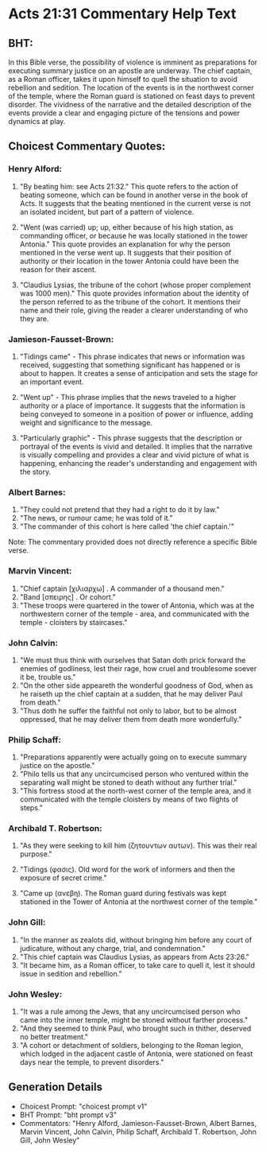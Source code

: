 # Acts 21:31 Commentary Help Text

## BHT:
In this Bible verse, the possibility of violence is imminent as preparations for executing summary justice on an apostle are underway. The chief captain, as a Roman officer, takes it upon himself to quell the situation to avoid rebellion and sedition. The location of the events is in the northwest corner of the temple, where the Roman guard is stationed on feast days to prevent disorder. The vividness of the narrative and the detailed description of the events provide a clear and engaging picture of the tensions and power dynamics at play.

## Choicest Commentary Quotes:
### Henry Alford:
1. "By beating him: see Acts 21:32." This quote refers to the action of beating someone, which can be found in another verse in the book of Acts. It suggests that the beating mentioned in the current verse is not an isolated incident, but part of a pattern of violence.

2. "Went (was carried) up; up, either because of his high station, as commanding officer, or because he was locally stationed in the tower Antonia." This quote provides an explanation for why the person mentioned in the verse went up. It suggests that their position of authority or their location in the tower Antonia could have been the reason for their ascent.

3. "Claudius Lysias, the tribune of the cohort (whose proper complement was 1000 men)." This quote provides information about the identity of the person referred to as the tribune of the cohort. It mentions their name and their role, giving the reader a clearer understanding of who they are.

### Jamieson-Fausset-Brown:
1. "Tidings came" - This phrase indicates that news or information was received, suggesting that something significant has happened or is about to happen. It creates a sense of anticipation and sets the stage for an important event.

2. "Went up" - This phrase implies that the news traveled to a higher authority or a place of importance. It suggests that the information is being conveyed to someone in a position of power or influence, adding weight and significance to the message.

3. "Particularly graphic" - This phrase suggests that the description or portrayal of the events is vivid and detailed. It implies that the narrative is visually compelling and provides a clear and vivid picture of what is happening, enhancing the reader's understanding and engagement with the story.

### Albert Barnes:
1. "They could not pretend that they had a right to do it by law."
2. "The news, or rumour came; he was told of it."
3. "The commander of this cohort is here called 'the chief captain.'"

Note: The commentary provided does not directly reference a specific Bible verse.

### Marvin Vincent:
1. "Chief captain [χιλιαρχω] . A commander of a thousand men." 
2. "Band [σπειρης] . Or cohort." 
3. "These troops were quartered in the tower of Antonia, which was at the northwestern corner of the temple - area, and communicated with the temple - cloisters by staircases."

### John Calvin:
1. "We must thus think with ourselves that Satan doth prick forward the enemies of godliness, lest their rage, how cruel and troublesome soever it be, trouble us."
2. "On the other side appeareth the wonderful goodness of God, when as he raiseth up the chief captain at a sudden, that he may deliver Paul from death."
3. "Thus doth he suffer the faithful not only to labor, but to be almost oppressed, that he may deliver them from death more wonderfully."

### Philip Schaff:
1. "Preparations apparently were actually going on to execute summary justice on the apostle."
2. "Philo tells us that any uncircumcised person who ventured within the separating wall might be stoned to death without any further trial."
3. "This fortress stood at the north-west corner of the temple area, and it communicated with the temple cloisters by means of two flights of steps."

### Archibald T. Robertson:
1. "As they were seeking to kill him (ζητουντων αυτων). This was their real purpose." 

2. "Tidings (φασις). Old word for the work of informers and then the exposure of secret crime." 

3. "Came up (ανεβη). The Roman guard during festivals was kept stationed in the Tower of Antonia at the northwest corner of the temple."

### John Gill:
1. "In the manner as zealots did, without bringing him before any court of judicature, without any charge, trial, and condemnation."
2. "This chief captain was Claudius Lysias, as appears from Acts 23:26."
3. "It became him, as a Roman officer, to take care to quell it, lest it should issue in sedition and rebellion."

### John Wesley:
1. "It was a rule among the Jews, that any uncircumcised person who came into the inner temple, might be stoned without farther process."
2. "And they seemed to think Paul, who brought such in thither, deserved no better treatment."
3. "A cohort or detachment of soldiers, belonging to the Roman legion, which lodged in the adjacent castle of Antonia, were stationed on feast days near the temple, to prevent disorders."


## Generation Details
- Choicest Prompt: "choicest prompt v1"
- BHT Prompt: "bht prompt v3"
- Commentators: "Henry Alford, Jamieson-Fausset-Brown, Albert Barnes, Marvin Vincent, John Calvin, Philip Schaff, Archibald T. Robertson, John Gill, John Wesley"
